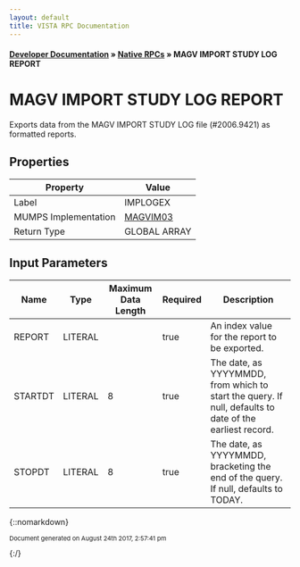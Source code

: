```yaml
---
layout: default
title: VISTA RPC Documentation
---
```


#### [Developer Documentation](../index) &#187; [Native RPCs](TableOfContents) &#187; MAGV IMPORT STUDY LOG REPORT<br/>
# MAGV IMPORT STUDY LOG REPORT

Exports data from the MAGV IMPORT STUDY LOG file (#2006.9421) as formatted reports.

## Properties

Property | Value
--- | ---
Label | IMPLOGEX
MUMPS Implementation | [MAGVIM03](http://code.osehra.org/dox/Routine_MAGVIM03_source.html)
Return Type | GLOBAL ARRAY


## Input Parameters

Name | Type | Maximum Data Length | Required | Description
--- | --- | --- | --- | ---
REPORT | LITERAL |  | true | An index value for the report to be exported.
STARTDT | LITERAL | 8 | true | The date, as YYYYMMDD, from which to start the query. If null, defaults to date of the earliest record.
STOPDT | LITERAL | 8 | true | The date, as YYYYMMDD, bracketing the end of the query. If null, defaults to TODAY.



{::nomarkdown} <br/><p style="font-size: 11px">Document generated on August 24th 2017, 2:57:41 pm</p>{:/}